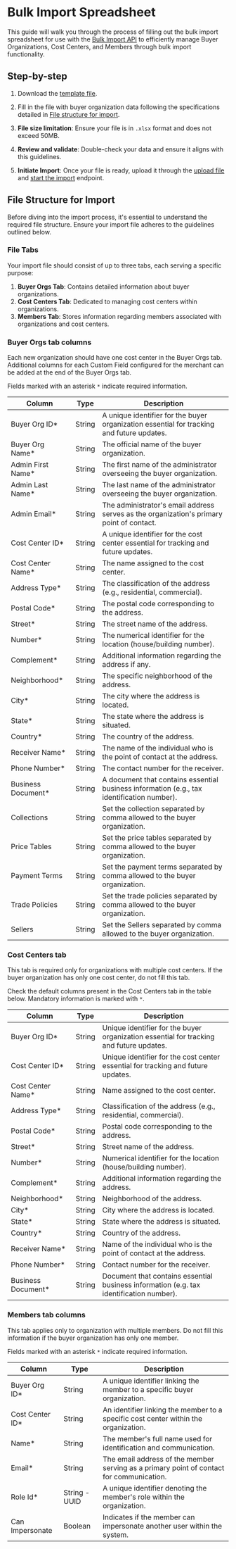 # Bulk Import Spreadsheet

This guide will walk you through the process of filling out the bulk import spreadsheet for use with the [Bulk Import API](https://developers.vtex.com/docs/api-reference/buyer-organizations) to efficiently manage Buyer Organizations, Cost Centers, and Members through bulk import functionality.

## Step-by-step

1. Download the [template file](https://io.vtex.com.br/b2b-bulk-import/b2b-bulk-import-template.xlsx).
2. Fill in the file with buyer organization data following the specifications detailed in [File structure for import](#file-structure-for-import).

2. **File size limitation**: Ensure your file is in `.xlsx` format and does not exceed 50MB.

3. **Review and validate**: Double-check your data and ensure it aligns with this guidelines.

4. **Initiate Import**: Once your file is ready, upload it through the [upload file](https://developers.vtex.com/docs/api-reference/buyer-organizations#post-/api/b2b/import/buyer-orgs) and [start the import](https://developers.vtex.com/docs/api-reference/buyer-organizations#post-/api/b2b/import/buyer-orgs/-importId-) endpoint.

## File Structure for Import

Before diving into the import process, it's essential to understand the required file structure. Ensure your import file adheres to the guidelines outlined below.

### File Tabs

Your import file should consist of up to three tabs, each serving a specific purpose:

1. **Buyer Orgs Tab**: Contains detailed information about buyer organizations.
2. **Cost Centers Tab**: Dedicated to managing cost centers within organizations.
3. **Members Tab**: Stores information regarding members associated with organizations and cost centers.

### Buyer Orgs tab columns

Each new organization should have one cost center in the Buyer Orgs tab. Additional columns for each Custom Field configured for the merchant can be added at the end of the Buyer Orgs tab.

Fields marked with an asterisk `*` indicate required information.

| Column | Type | Description |
| - | - | - |
| Buyer Org ID* | String | A unique identifier for the buyer organization essential for tracking and future updates.       |
| Buyer Org Name* | String | The official name of the buyer organization. |
| Admin First Name* | String | The first name of the administrator overseeing the buyer organization. |
| Admin Last Name* | String | The last name of the administrator overseeing the buyer organization. |
| Admin Email* | String | The administrator's email address serves as the organization's primary point of contact. |
| Cost Center ID* | String | A unique identifier for the cost center essential for tracking and future updates. |
| Cost Center Name* | String | The name assigned to the cost center. |
| Address Type* | String | The classification of the address (e.g., residential, commercial). |
| Postal Code* | String | The postal code corresponding to the address. |
| Street* | String | The street name of the address. |
| Number* | String | The numerical identifier for the location (house/building number). |
| Complement* | String | Additional information regarding the address if any. |
| Neighborhood* | String | The specific neighborhood of the address. |
| City* | String | The city where the address is located. |
| State* | String | The state where the address is situated. |
| Country* | String | The country of the address. |
| Receiver Name* | String | The name of the individual who is the point of contact at the address. |
| Phone Number* | String | The contact number for the receiver. |
| Business Document*  | String | A document that contains essential business information (e.g., tax identification number). |
| Collections | String | Set the collection separated by comma allowed to the buyer organization. |
| Price Tables | String | Set the price tables separated by comma allowed to the buyer organization. |
| Payment Terms | String | Set the payment terms separated by comma allowed to the buyer organization. |
| Trade Policies | String | Set the trade policies separated by comma allowed to the buyer organization. |
| Sellers | String | Set the Sellers separated by comma allowed to the buyer organization. |

### Cost Centers tab

This tab is required only for organizations with multiple cost centers. If the buyer organization has only one cost center, do not fill this tab.

Check the default columns present in the Cost Centers tab in the table below. Mandatory information is marked with `*`.

| Column | Type | Description |
| - | - | - |
| Buyer Org ID* | String | Unique identifier for the buyer organization essential for tracking and future updates. |
| Cost Center ID* | String | Unique identifier for the cost center essential for tracking and future updates. |
| Cost Center Name* | String | Name assigned to the cost center. |
| Address Type* | String | Classification of the address (e.g., residential, commercial). |
| Postal Code* | String | Postal code corresponding to the address. |
| Street* | String | Street name of the address. |
| Number* | String | Numerical identifier for the location (house/building number). |
| Complement* | String | Additional information regarding the address. |
| Neighborhood* | String | Neighborhood of the address. |
| City* | String | City where the address is located. |
| State* | String | State where the address is situated. |
| Country* | String | Country of the address. |
| Receiver Name* | String | Name of the individual who is the point of contact at the address. |
| Phone Number* | String | Contact number for the receiver. |
| Business Document*| String | Document that contains essential business information (e.g. tax identification number). |

### Members tab columns

This tab applies only to organization with multiple members. Do not fill this information if the buyer organization has only one member.

Fields marked with an asterisk `*` indicate required information.

| Column | Type | Description |
| - | - | - |
| Buyer Org ID* | String | A unique identifier linking the member to a specific buyer organization. |
| Cost Center ID* | String | An identifier linking the member to a specific cost center within the organization. |
| Name* | String | The member's full name used for identification and communication. |
| Email* | String | The email address of the member serving as a primary point of contact for communication. |
| Role Id* | String - UUID | A unique identifier denoting the member's role within the organization. |
| Can Impersonate | Boolean | Indicates if the member can impersonate another user within the system. |